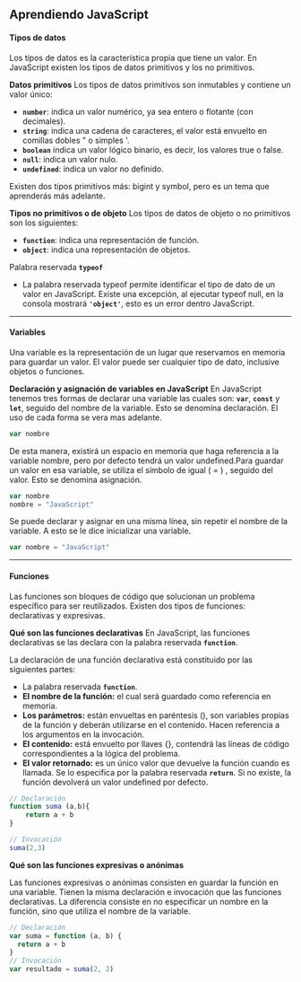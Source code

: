 ## Aprendiendo JavaScript

#### Tipos de datos
Los tipos de datos es la característica propia que tiene un valor. En JavaScript existen los tipos de datos primitivos y los no primitivos.

**Datos primitivos**
Los tipos de datos primitivos son inmutables y contiene un valor único:

- **`number`**: indica un valor numérico, ya sea entero o flotante (con decimales).
- **`string`**: indica una cadena de caracteres, el valor está envuelto en comillas dobles " o simples '.
- **`boolean`** indica un valor lógico binario, es decir, los valores true o false.
- **`null`**: indica un valor nulo.
- **`undefined`**: indica un valor no definido.

Existen dos tipos primitivos más: bigint y symbol, pero es un tema que aprenderás más adelante.

**Tipos no primitivos o de objeto**
Los tipos de datos de objeto o no primitivos son los siguientes:

- **`function`**: indica una representación de función.
- **`object`**: indica una representación de objetos.

Palabra reservada **`typeof`**
- La palabra reservada typeof permite identificar el tipo de dato de un valor en JavaScript. Existe una excepción, al ejecutar typeof null, en la consola mostrará **`'object'`**, esto es un error dentro JavaScript.

------------

#### Variables
Una variable es la representación de un lugar que reservamos en memoria para guardar un valor. El valor puede ser cualquier tipo de dato, inclusive objetos o funciones.

**Declaración y asignación de variables en JavaScript**
En JavaScript tenemos tres formas de declarar una variable las cuales son: **`var`**, **`const`** y **`let`**, seguido del nombre de la variable. Esto se denomina declaración. El uso de cada forma se vera mas adelante.

```javascript
var nombre
```
De esta manera, existirá un espacio en memoria que haga referencia a la variable nombre, pero por defecto tendrá un valor undefined.Para guardar un valor en esa variable, se utiliza el símbolo de igual ( = ) , seguido del valor. Esto se denomina asignación.

```javascript
var nombre
nombre = "JavaScript"
```

Se puede declarar y asignar en una misma línea, sin repetir el nombre de la variable. A esto se le dice inicializar una variable.

```javascript
var nombre = "JavaScript"
```

------------

#### Funciones

Las funciones son bloques de código que solucionan un problema específico para ser reutilizados. Existen dos tipos de funciones: declarativas y expresivas.

**Qué son las funciones declarativas**
En JavaScript, las funciones declarativas se las declara con la palabra reservada **`function`**.

La declaración de una función declarativa está constituido por las siguientes partes:

- La palabra reservada **`function`**.
- **El nombre de la función:** el cual será guardado como referencia en memoria.
- **Los parámetros:** están envueltas en paréntesis (), son variables propias de la función y deberán utilizarse en el contenido. Hacen referencia a los argumentos en la invocación.
- **El contenido:** está envuelto por llaves {}, contendrá las líneas de código correspondientes a la lógica del problema.
- **El valor retornado:** es un único valor que devuelve la función cuando es llamada. Se lo especifica por la palabra reservada **`return`**. Si no existe, la función devolverá un valor undefined por defecto.

```javascript
// Declaración
function suma (a,b){
    return a + b
}

// Invocación
suma(2,3)
```

**Qué son las funciones expresivas o anónimas**

Las funciones expresivas o anónimas consisten en guardar la función en una variable. Tienen la misma declaración e invocación que las funciones declarativas. La diferencia consiste en no especificar un nombre en la función, sino que utiliza el nombre de la variable.

```javascript
// Declaración
var suma = function (a, b) {
  return a + b
}
// Invocación
var resultado = suma(2, 2)
```